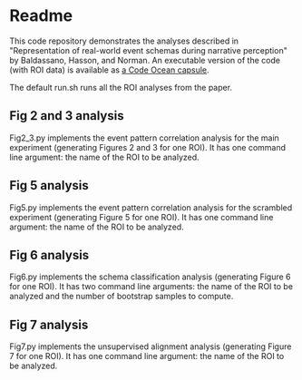 # Readme
This code repository demonstrates the analyses described in "Representation of real-world event schemas during narrative perception" by Baldassano, Hasson, and Norman. An executable version of the code (with ROI data) is available as [a Code Ocean capsule](https://codeocean.com/algorithm/a27d1d90-d227-4600-b876-051a801c7c20/).

The default run.sh runs all the ROI analyses from the paper.

## Fig 2 and 3 analysis
Fig2_3.py implements the event pattern correlation analysis for the main experiment (generating Figures 2 and 3 for one ROI). It has one command line argument: the name of the ROI to be analyzed.

## Fig 5 analysis
Fig5.py implements the event pattern correlation analysis for the scrambled experiment (generating Figure 5 for one ROI). It has one command line argument: the name of the ROI to be analyzed.

## Fig 6 analysis
Fig6.py implements the schema classification analysis (generating Figure 6 for one ROI). It has two command line arguments: the name of the ROI to be analyzed and the number of bootstrap samples to compute.

## Fig 7 analysis
Fig7.py implements the unsupervised alignment analysis (generating Figure 7 for one ROI). It has one command line argument: the name of the ROI to be analyzed.
